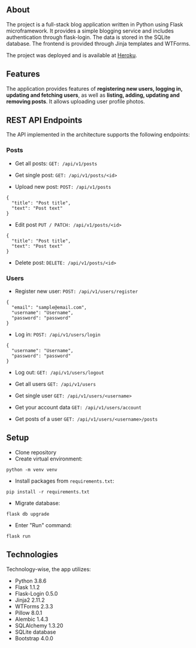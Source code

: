 ## About

The project is a full-stack blog application written in Python using Flask microframework. It provides a simple blogging service and includes authentication through flask-login. The data is stored in the SQLite database. The frontend is provided through Jinja templates and WTForms.

The project was deployed and is available at [Heroku](https://flask-company-blog-app.herokuapp.com/).

## Features

The application provides features of **registering new users, logging in, updating and fetching users**, as well as **listing, adding, updating and removing posts**. It allows uploading user profile photos.

## REST API Endpoints

The API implemented in the architecture supports the following endpoints:

### Posts
- Get all posts:
`
GET: /api/v1/posts
`

- Get single post:
`
GET: /api/v1/posts/<id>
`

- Upload new post:
`
POST: /api/v1/posts
`  
```
{
  "title": "Post title",
  "text": "Post text"
}
```

- Edit post
`
PUT / PATCH: /api/v1/posts/<id>
`  
```
{
  "title": "Post title",
  "text": "Post text"
}
```

- Delete post:
`
DELETE: /api/v1/posts/<id>
`


### Users
- Register new user:
`
POST: /api/v1/users/register
`  
```
{
  "email": "sample@email.com",
  "username": "Username",
  "password": "password"
}
```

- Log in:
`
POST: /api/v1/users/login
`  
```
{
  "username": "Username",
  "password": "password"
}
```

- Log out:
`
GET: /api/v1/users/logout
`  

- Get all users
`
GET: /api/v1/users
`

- Get single user
`
GET: /api/v1/users/<username>
`

- Get your account data
`
GET: /api/v1/users/account
`

- Get posts of a user
`
GET: /api/v1/users/<username>/posts
`

## Setup

- Clone repository
- Create virtual environment:
```
python -m venv venv
```
- Install packages from `requirements.txt`:
```
pip install -r requirements.txt
```
- Migrate database:
```
flask db upgrade
```
- Enter "Run" command:
```
flask run
```

## Technologies

Technology-wise, the app utilizes:
- Python 3.8.6
- Flask 1.1.2
- Flask-Login 0.5.0
- Jinja2 2.11.2
- WTForms 2.3.3
- Pillow 8.0.1
- Alembic 1.4.3
- SQLAlchemy 1.3.20
- SQLite database
- Bootstrap 4.0.0
